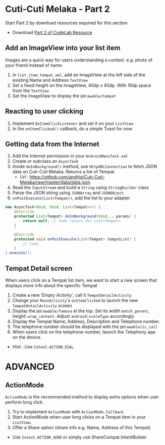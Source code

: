 # Cuti-Cuti Melaka - Part 2

Start Part 2 by download resources required for this section

  - Download [Part 2 of CodeLab Resource](https://github.com/andhie/Cuti-Cuti-Melaka/raw/master/CodeLab%20Resources/CodeLab%20-%20Part%202.zip)

## Add an ImageView into your list item

Images are a quick way for users understanding a context. e.g. photo of your friend instead of name.

1. In `list_item_tempat.xml`, add an ImageView at the left side of the existing Name and Address `TextView`
2. Set a fixed height on the ImageView, 40dp x 40dp. With 16dp space from the `TextView`
3. Set the ImageView to display the `@drawable/tempat`

## Reacting to user clicking

1. Implement `OnItemClickListener` and set it on your `ListView`
2. In the `onItemClicked()` callback, do a simple Toast for now.

## Getting data from the Internet

1. Add the Internet permission in your `AndroidManifest.xml`
2. Create or subclass an `AsyncTask`
3. Inside `doInBackground()` method, use `HttpURLConnection` to fetch JSON data on Cuti-Cuti Melaka. Returns a list of Tempat
   - Url : https://github.com/andhie/Cuti-Cuti-Melaka/raw/master/data/data.json
4. Read the `InputStream` and build a `String` using `StringBuilder` class
5. Parse the JSON string using `JSONArray` and `JSONObject`
6. `onPostExecute(List<Tempat>)`, add the list to your adapter

```java
new AsyncTask<Void, Void, List<Tempat>>() {
    @Override
    protected List<Tempat> doInBackground(Void... params) {
        return null; // todo return our List<Tempat>
    }

    @Override
    protected void onPostExecute(List<Tempat> tempatList) {
        // todo
    }
}.execute();
```

## Tempat Detail screen

When users click on a Tempat list item, we want to start a new screen that displays more info about the specific Tempat

1. Create a new 'Empty Activity', call it `TempatDetailActivity`
2. Change your `MainActivity`'s `onItemClicked` to launch the new `TempatDetailActivity` screen
3. Display the `@drawable/famosa` at the top. Set its width `match_parent`, height: `wrap_content`. Adjust `android:scaleType` accordingly.
4. Display the Tempat Name, Address, Description and Telephone number.
5. The telephone number should be displayed with the `@drawable/ic_call`
6. When users click on the telephone number, launch the Telephony app on the device.
  - Hint : Use `Intent.ACTION_DIAL`

# ADVANCED

## ActionMode

`ActionMode` is the recommended method to display extra options when user perform long click.

1. Try to implement `ActionMode` with `ActionMode.Callback`
2. Start ActionMode when user long clicks on a Tempat item in your `ListView`.
3. Offer a Share option (share info e.g. Name, Address of this Tempat)
  - Use `Intent.ACTION_SEND` or simply use ShareCompat.IntentBuilder
